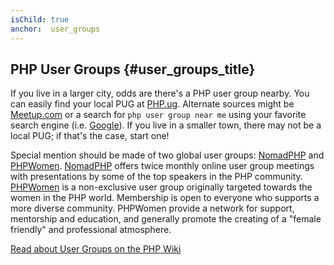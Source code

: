 ```yaml
---
isChild: true
anchor:  user_groups
---
```


## PHP User Groups {#user_groups_title}

If you live in a larger city, odds are there's a PHP user group nearby. You can easily find your local PUG at
[PHP.ug][php-ug]. Alternate sources might be [Meetup.com][meetup] or a search for ```php user group near me```
using your favorite search engine (i.e. [Google][google]). If you live in a smaller town, there may not be a
local PUG; if that's the case, start one!

Special mention should be made of two global user groups: [NomadPHP] and [PHPWomen]. [NomadPHP] offers twice monthly
online user group meetings with presentations by some of the top speakers in the PHP community.
[PHPWomen] is a non-exclusive user group originally targeted towards the women in the PHP world. Membership is open to
everyone who supports a more diverse community. PHPWomen provide a network for support, mentorship and education, and
generally promote the creating of a "female friendly" and professional atmosphere.

[Read about User Groups on the PHP Wiki][php-wiki]

[google]: https://www.google.com/search?q=php+user+group+near+me
[meetup]: https://www.meetup.com/find/
[php-ug]: https://php.ug/
[NomadPHP]: https://nomadphp.com/
[PHPWomen]: https://x.com/PHPWomen
[php-wiki]: https://wiki.php.net/usergroups
